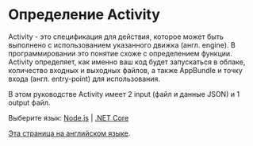 # Определение Activity

Activity - это спецификация для действия, которое может быть выполнено с использованием указанного движка (англ. engine). В программировании это понятие схоже с определением функции. Activity определяет, как именно ваш код будет запускаться в облаке, количество входных и выходных файлов, а также AppBundle и точку входа (англ. entry-point) для использования.

В этом руководстве Activity имеет 2 input (файл и данные JSON) и 1 output файл.

Выберите язык: [Node.js](designautomation/activity/nodejs) | [.NET Core](designautomation/activity/netcore)

[Эта страница на английском языке](https://learnforge.autodesk.io/#/designautomation/activity/).
